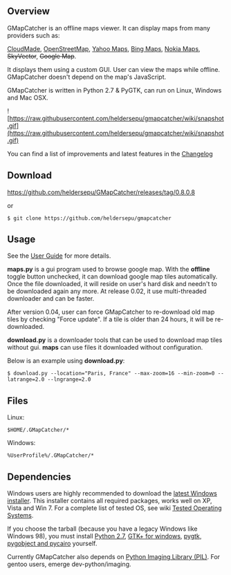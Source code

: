 ## Overview ##

GMapCatcher is an offline maps viewer. It can display maps from many providers such as:

[CloudMade](http://maps.cloudmade.com/), [OpenStreetMap](http://www.openstreetmap.org/), [Yahoo Maps](http://maps.yahoo.com/), [Bing Maps](http://www.bing.com/maps/), [Nokia Maps](http://maps.nokia.com), ~~SkyVector~~, ~~Google Map~~.

It displays them using a custom GUI. User can view the maps while offline. GMapCatcher doesn't depend on the map's JavaScript.

GMapCatcher is written in Python 2.7 & PyGTK, can run on Linux, Windows and Mac OSX.

![https://raw.githubusercontent.com/heldersepu/gmapcatcher/wiki/snapshot.gif](https://raw.githubusercontent.com/heldersepu/gmapcatcher/wiki/snapshot.gif)

You can find a list of improvements and latest features in the [Changelog](http://code.google.com/p/gmapcatcher/source/browse/trunk/changelog)

## Download ##

https://github.com/heldersepu/GMapCatcher/releases/tag/0.8.0.8

or

```
$ git clone https://github.com/heldersepu/gmapcatcher
```


## Usage ##

See the [User Guide](https://github.com/heldersepu/GMapCatcher/blob/wiki/User_Guide.md) for more details.


**maps.py** is a gui program used to browse google map. With the **offline** toggle button unchecked,  it can download google map tiles automatically. Once the file downloaded, it will reside on user's hard disk and needn't to be downloaded again any more. At release 0.02, it use multi-threaded downloader and can be faster.

After version 0.04, user can force GMapCatcher to re-download old map tiles by checking "Force update". If a tile is older than 24 hours, it will be re-downloaded.

**download.py** is a downloader tools that can be used to download map tiles without gui. **maps** can use files it downloaded without configuration.

Below is an example using **download.py**:
```
$ download.py --location="Paris, France" --max-zoom=16 --min-zoom=0 --latrange=2.0 --lngrange=2.0
```

## Files ##
Linux:
```
$HOME/.GMapCatcher/*
```

Windows:
```
%UserProfile%/.GMapCatcher/*
```

## Dependencies ##

Windows users are highly recommended to download the [latest Windows installer](https://github.com/heldersepu/GMapCatcher/releases).
This installer contains all required packages, works well on XP, Vista and Win 7.
For a complete list of tested OS, see wiki [Tested Operating Systems](https://github.com/heldersepu/GMapCatcher/blob/wiki/TestedOperatingSystems.md).


If you choose the tarball (because you have a legacy Windows like Windows 98), you must install [Python 2.7](http://www.python.org/download/), [GTK+ for windows](http://www.gtk.org/download.html), [pygtk, pygobject and pycairo](http://www.pygtk.org/downloads.html) yourself.

Currently GMapCatcher also depends on [Python Imaging Library (PIL)](http://www.pythonware.com/products/pil/). For gentoo users, emerge dev-python/imaging.
